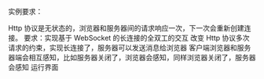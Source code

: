 实例要求：

Http 协议是无状态的，浏览器和服务器间的请求响应一次，下一次会重新创建连接。
要求：实现基于 WebSocket 的长连接的全双工的交互
改变 Http 协议多次请求的约束，实现长连接了，服务器可以发送消息给浏览器
客户端浏览器和服务器端会相互感知，比如服务器关闭了，浏览器会感知，同样浏览器关闭了，服务器会感知
运行界面